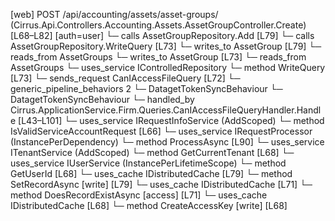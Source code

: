 [web] POST /api/accounting/assets/asset-groups/  (Cirrus.Api.Controllers.Accounting.Assets.AssetGroupController.Create)  [L68–L82] [auth=user]
  └─ calls AssetGroupRepository.Add [L79]
  └─ calls AssetGroupRepository.WriteQuery [L73]
  └─ writes_to AssetGroup [L79]
    └─ reads_from AssetGroups
  └─ writes_to AssetGroup [L73]
    └─ reads_from AssetGroups
  └─ uses_service IControlledRepository<AssetGroup>
    └─ method WriteQuery [L73]
  └─ sends_request CanIAccessFileQuery [L72]
    └─ generic_pipeline_behaviors 2
      └─ DatagetTokenSyncBehaviour
      └─ DatagetTokenSyncBehaviour
    └─ handled_by Cirrus.ApplicationService.Firm.Queries.CanIAccessFileQueryHandler.Handle [L43–L101]
      └─ uses_service IRequestInfoService (AddScoped)
        └─ method IsValidServiceAccountRequest [L66]
      └─ uses_service IRequestProcessor (InstancePerDependency)
        └─ method ProcessAsync [L90]
      └─ uses_service ITenantService (AddScoped)
        └─ method GetCurrentTenant [L68]
      └─ uses_service IUserService (InstancePerLifetimeScope)
        └─ method GetUserId [L68]
      └─ uses_cache IDistributedCache [L79]
        └─ method SetRecordAsync [write] [L79]
      └─ uses_cache IDistributedCache [L71]
        └─ method DoesRecordExistAsync [access] [L71]
      └─ uses_cache IDistributedCache [L68]
        └─ method CreateAccessKey [write] [L68]

